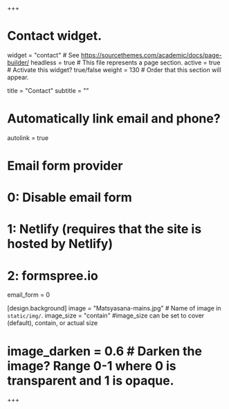 +++
# Contact widget.
widget = "contact"  # See https://sourcethemes.com/academic/docs/page-builder/
headless = true  # This file represents a page section.
active = true  # Activate this widget? true/false
weight = 130  # Order that this section will appear.

title = "Contact"
subtitle = ""

# Automatically link email and phone?
autolink = true

# Email form provider
#   0: Disable email form
#   1: Netlify (requires that the site is hosted by Netlify)
#   2: formspree.io
email_form = 0

[design.background]
  image = "Matsyasana-mains.jpg"  # Name of image in `static/img/`.
  image_size = "contain" #image_size can be set to cover (default), contain, or actual size
  # image_darken = 0.6  # Darken the image? Range 0-1 where 0 is transparent and 1 is opaque.
+++

